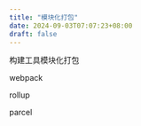 ```yaml
---
title: "模块化打包"
date: 2024-09-03T07:07:23+08:00
draft: false
---
```


构建工具模块化打包

webpack

rollup

parcel
